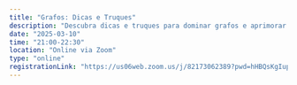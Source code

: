 ```yaml
---
title: "Grafos: Dicas e Truques"
description: "Descubra dicas e truques para dominar grafos e aprimorar seus algoritmos na resolução de problemas complexos de forma prática e eficiente."
date: "2025-03-10"
time: "21:00-22:30"
location: "Online via Zoom"
type: "online"
registrationLink: "https://us06web.zoom.us/j/82173062389?pwd=hHBQsKgIup7tqHe0OeFhyToEzXJcko.1"
---
```

